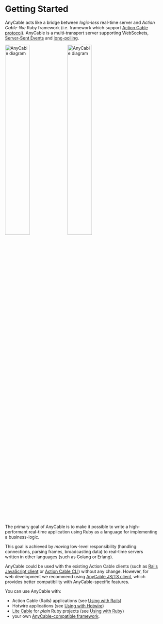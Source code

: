<!-- markdownlint-disable no-inline-html -->
# Getting Started

AnyCable acts like a bridge between _logic-less_ real-time server and _Action Cable-like_ Ruby framework (i.e. framework which support [Action Cable protocol](misc/action_cable_protocol.md)). AnyCable is a multi-transport server supporting WebSockets, [Server-Sent Events](/anycable-go/sse.md) and [long-polling](/anycable-go/long_polling.md).

<div class="chart-container">
  <img class="is-light" src="/assets/images/anycable.svg" alt="AnyCable diagram" width="40%">
  <img class="is-dark" src="/assets/images/anycable_dark.svg" alt="AnyCable diagram" width="40%">
</div>

The primary goal of AnyCable is to make it possible to write a high-performant real-time application using Ruby as a language for implementing a business-logic.

This goal is achieved by _moving_ low-level responsibility (handling connections, parsing frames, broadcasting data) to real-time servers written in other languages (such as Golang or Erlang).

AnyCable could be used with the existing Action Cable clients (such as [Rails JavaScript client](https://www.npmjs.com/package/actioncable) or [Action Cable CLI](https://github.com/palkan/acli)) without any change. However, for web development we recommend using [AnyCable JS/TS client](https://github.com/anycable/anycable-client), which provides better compatibility with AnyCable-specific features.

You can use AnyCable with:

- Action Cable (Rails) applications (see [Using with Rails](rails/getting_started.md))
- Hotwire applications (see [Using with Hotwire](guides/hotwire.md))
- [Lite Cable](https://github.com/palkan/litecable) for  _plain_ Ruby projects (see [Using with Ruby](ruby/non_rails.md))
- your own [AnyCable-compatible framework](ruby/non_rails.md).
